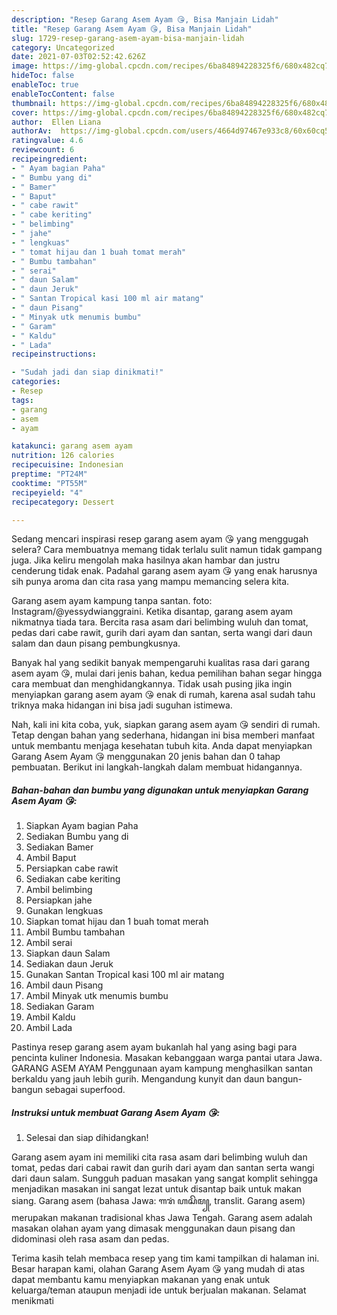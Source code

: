 ```yaml
---
description: "Resep Garang Asem Ayam 😘, Bisa Manjain Lidah"
title: "Resep Garang Asem Ayam 😘, Bisa Manjain Lidah"
slug: 1729-resep-garang-asem-ayam-bisa-manjain-lidah
category: Uncategorized
date: 2021-07-03T02:52:42.626Z
image: https://img-global.cpcdn.com/recipes/6ba84894228325f6/680x482cq70/garang-asem-ayam-foto-resep-utama.jpg
hideToc: false
enableToc: true
enableTocContent: false
thumbnail: https://img-global.cpcdn.com/recipes/6ba84894228325f6/680x482cq70/garang-asem-ayam-foto-resep-utama.jpg
cover: https://img-global.cpcdn.com/recipes/6ba84894228325f6/680x482cq70/garang-asem-ayam-foto-resep-utama.jpg
author:  Ellen Liana
authorAv:  https://img-global.cpcdn.com/users/4664d97467e933c8/60x60cq50/avatar.jpg
ratingvalue: 4.6
reviewcount: 6
recipeingredient:
- " Ayam bagian Paha"
- " Bumbu yang di"
- " Bamer"
- " Baput"
- " cabe rawit"
- " cabe keriting"
- " belimbing"
- " jahe"
- " lengkuas"
- " tomat hijau dan 1 buah tomat merah"
- " Bumbu tambahan"
- " serai"
- " daun Salam"
- " daun Jeruk"
- " Santan Tropical kasi 100 ml air matang"
- " daun Pisang"
- " Minyak utk menumis bumbu"
- " Garam"
- " Kaldu"
- " Lada"
recipeinstructions:

- "Sudah jadi dan siap dinikmati!"
categories:
- Resep
tags:
- garang
- asem
- ayam

katakunci: garang asem ayam 
nutrition: 126 calories
recipecuisine: Indonesian
preptime: "PT24M"
cooktime: "PT55M"
recipeyield: "4"
recipecategory: Dessert

---
```



Sedang mencari inspirasi resep garang asem ayam 😘 yang menggugah selera? Cara membuatnya memang tidak terlalu sulit namun tidak gampang juga. Jika keliru mengolah maka hasilnya akan hambar dan justru cenderung tidak enak. Padahal garang asem ayam 😘 yang enak harusnya sih punya aroma dan cita rasa yang mampu memancing selera kita.


Garang asem ayam kampung tanpa santan. foto: Instagram/@yessydwianggraini. Ketika disantap, garang asem ayam nikmatnya tiada tara. Bercita rasa asam dari belimbing wuluh dan tomat, pedas dari cabe rawit, gurih dari ayam dan santan, serta wangi dari daun salam dan daun pisang pembungkusnya.

Banyak hal yang sedikit banyak mempengaruhi kualitas rasa dari garang asem ayam 😘, mulai dari jenis bahan, kedua pemilihan bahan segar hingga cara membuat dan menghidangkannya. Tidak usah pusing jika ingin menyiapkan garang asem ayam 😘 enak di rumah, karena asal sudah tahu triknya maka hidangan ini bisa jadi suguhan istimewa.


Nah, kali ini kita coba, yuk, siapkan garang asem ayam 😘 sendiri di rumah. Tetap dengan bahan yang sederhana, hidangan ini bisa memberi manfaat untuk membantu menjaga kesehatan tubuh kita. Anda dapat menyiapkan Garang Asem Ayam 😘 menggunakan 20 jenis bahan dan 0 tahap pembuatan. Berikut ini langkah-langkah dalam membuat hidangannya.

<!--inarticleads1-->

##### Bahan-bahan dan bumbu yang digunakan untuk menyiapkan Garang Asem Ayam 😘:

1. Siapkan  Ayam bagian Paha
1. Sediakan  Bumbu yang di
1. Sediakan  Bamer
1. Ambil  Baput
1. Persiapkan  cabe rawit
1. Sediakan  cabe keriting
1. Ambil  belimbing
1. Persiapkan  jahe
1. Gunakan  lengkuas
1. Siapkan  tomat hijau dan 1 buah tomat merah
1. Ambil  Bumbu tambahan
1. Ambil  serai
1. Siapkan  daun Salam
1. Sediakan  daun Jeruk
1. Gunakan  Santan Tropical kasi 100 ml air matang
1. Ambil  daun Pisang
1. Ambil  Minyak utk menumis bumbu
1. Sediakan  Garam
1. Ambil  Kaldu
1. Ambil  Lada


Pastinya resep garang asem ayam bukanlah hal yang asing bagi para pencinta kuliner Indonesia. Masakan kebanggaan warga pantai utara Jawa. GARANG ASEM AYAM Penggunaan ayam kampung menghasilkan santan berkaldu yang jauh lebih gurih. Mengandung kunyit dan daun bangun-bangun sebagai superfood. 

<!--inarticleads2-->

##### Instruksi untuk membuat Garang Asem Ayam 😘:


1. Selesai dan siap dihidangkan!

Garang asem ayam ini memiliki cita rasa asam dari belimbing wuluh dan tomat, pedas dari cabai rawit dan gurih dari ayam dan santan serta wangi dari daun salam. Sungguh paduan masakan yang sangat komplit sehingga menjadikan masakan ini sangat lezat untuk disantap baik untuk makan siang. Garang asem (bahasa Jawa: ꦒꦫꦁ ꦲꦱꦼꦩ꧀, translit. Garang asem) merupakan makanan tradisional khas Jawa Tengah. Garang asem adalah masakan olahan ayam yang dimasak menggunakan daun pisang dan didominasi oleh rasa asam dan pedas. 

Terima kasih telah membaca resep yang tim kami tampilkan di halaman ini. Besar harapan kami, olahan Garang Asem Ayam 😘 yang mudah di atas dapat membantu kamu menyiapkan makanan yang enak untuk keluarga/teman ataupun menjadi ide untuk berjualan makanan. Selamat menikmati
